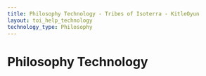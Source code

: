 ```yaml
---
title: Philosophy Technology - Tribes of Isoterra - KitleOyun
layout: toi_help_technology
technology_type: Philosophy
---
```


<h1 class="h1">Philosophy Technology</h1>
